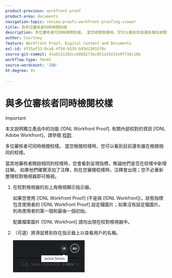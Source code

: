 ```yaml
---
product-previous: workfront-proof
product-area: documents
navigation-topic: review-proofs-workfront-proofing-viewer
title: 與多位審核者同時檢閱校樣
description: 多位審核者可同時檢閱校樣。 當您檢閱校樣時，您可以看到目前還有誰在檢閱相同的校樣。
author: Courtney
feature: Workfront Proof, Digital Content and Documents
exl-id: 4f55af53-0ca8-4f50-b539-b93d13655f0c
source-git-commit: 41ab1312d2ccb8b8271bc851a35e31e9ff18c16b
workflow-type: tm+mt
source-wordcount: '198'
ht-degree: 0%

---
```


# 與多位審核者同時檢閱校樣

>[!IMPORTANT]
>
>本文說明獨立產品中的功能 [!DNL Workfront Proof]. 有關內部校對的資訊 [!DNL Adobe Workfront]，請參閱 [校對](../../../review-and-approve-work/proofing/proofing.md).

多位審核者可同時檢閱校樣。 當您檢閱校樣時，您可以看到目前還有誰在檢閱相同的校樣。

當其他審核者開啟相同的校樣時，您會看到呈現指標，無論他們是否在校樣中新增註解。 如果他們確實添加了注釋，則在您審閱校樣時，注釋會出現；您不必重新整理校對檢視器即可檢視。

1. 在校對檢視器的右上角檢視顯示指示器。

   如果您使用 [!DNL Workfront Proof] (不是與 [!DNL Workfront])，狀態指標包含使用者的 [!DNL Workfront Proof] 設定檔圖片；如果沒有設定檔圖片，則為使用者的第一個和最後一個初始。

   配置檔案圖片 [!DNL Workfront] 請勿出現在校對檢視器中。

1. （可選）將滑鼠移到存在指示器上以查看用戶的名稱。

   ![](assets/proof-presence.png)
